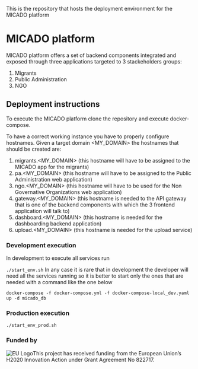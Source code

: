 This is the repository that hosts the deployment environment for the MICADO platform

# MICADO platform
MICADO platform offers a set of backend components integrated and exposed through three applications targeted to 3 stackeholders groups:
1. Migrants
2. Public Administration
3. NGO

## Deployment instructions
To execute the MICADO platform clone the repository and execute docker-compose.

To have a correct working instance you have to properly configure hostnames.  Given a target domain <MY_DOMAIN> the hostnames that should be created are:
1. migrants.<MY_DOMAIN> (this hostname will have to be assigned to the MICADO app for the migrants)
2. pa.<MY_DOMAIN> (this hostname will have to be assigned to the Public Administration web application)
3. ngo.<MY_DOMAIN> (this hostname will have to be used for the Non Governative Organizations web application)
4. gateway.<MY_DOMAIN> (this hostname is needed to the API gateway that is one of the backend components with which the 3 frontend application will talk to)
5. dashboard.<MY_DOMAIN> (this hostname is needed for the dashboarding backend application)
6. upload.<MY_DOMAIN> (this hostname is needed for the upload service)

### Development execution
In development to execute all services run

``
./start_env.sh
``
In any case it is rare that in development the developer will need all the services running so it is better to start only the ones that are needed with a command like the one below

``
docker-compose -f docker-compose.yml -f docker-compose-local_dev.yaml up -d micado_db
``


### Production execution
``
./start_env_prod.sh
``

### Funded by

![EU Logo](https://github.com/micado-eu/MICADO/blob/master/img/Flag_of_Europe.svg_.png)This project has received funding from the European Union’s H2020 Innovation Action under Grant Agreement No 822717.
